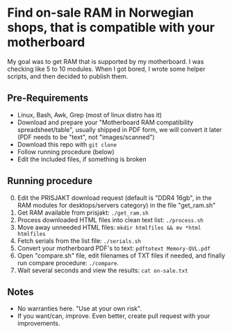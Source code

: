 # Find on-sale RAM in Norwegian shops, that is compatible with your motherboard
My goal was to get RAM that is supported by my motherboard. I was checking like 5 to 10 modules. When I got bored, I wrote some helper scripts, and then decided to publish them.

## Pre-Requirements
* Linux, Bash, Awk, Grep (most of linux distro has it)
* Download and prepare your "Motherboard RAM compatibility spreadsheet/table", usually shipped in PDF form, we will convert it later (PDF needs to be "text", not "images/scanned")
* Download this repo with ``` git clone ```
* Follow running procedure (below)
* Edit the included files, if something is broken

## Running procedure

0. Edit the PRISJAKT download request (default is "DDR4 16gb", in the RAM modules for desktops/servers category) in the file "get_ram.sh"
1. Get RAM available from prisjakt: ``` ./get_ram.sh ```
2. Process downloaded HTML files into clean text list: ``` ./process.sh ```
3. Move away unneeded HTML files: ``` mkdir htmlfiles && mv *html htmlfiles ```
4. Fetch serials from the list file: ``` ./serials.sh ```
5. Convert your motherboard PDF's to text: ``` pdftotext Memory-QVL.pdf ```
6. Open "compare.sh" file, edit filenames of TXT files if needed, and finally run compare procedure: ``` ./compare ```.
7. Wait several seconds and view the results: ``` cat on-sale.txt ```

## Notes
* No warranties here. "Use at your own risk".
* If you want/can, improve. Even better, create pull request with your improvements.

